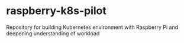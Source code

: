 # raspberry-k8s-pilot
Repository for building Kubernetes environment with Raspberry Pi and deepening understanding of workload
